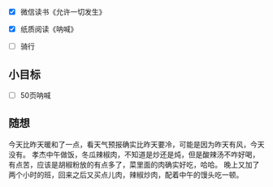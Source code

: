 - [x] 微信读书《允许一切发生》
- [x] 纸质阅读《呐喊》
- [ ] 骑行


## 小目标
- [ ] 50页呐喊

## 随想
今天比昨天暖和了一点，看天气预报确实比昨天要冷，可能是因为昨天有风，今天没有。
孝杰中午做饭，冬瓜辣椒肉，不知道是炒还是炖，但是酸辣汤不咋好喝，有点苦，应该是胡椒粉放的有点多了，菜里面的肉确实好吃，哈哈。
晚上又加了两个小时的班，回来之后又买点儿肉，辣椒炒肉，配着中午的馒头吃一顿。